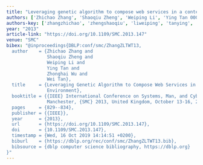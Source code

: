 ```yaml
---
title: "Leveraging genetic algorithm to compose web services in a context-aware environment"
authors: ['Zhichao Zhang', 'Shaoqiu Zheng', 'Weiping Li', 'Ying Tan 0002', 'Zhonghai Wu', 'Wei Tan 0001']
authors-key: ['zhangzhichao', 'zhengshaoqiu', 'liweiping', 'tanying', 'wuzhonghai', 'tanwei']
year: "2013"
article-link: "https://doi.org/10.1109/SMC.2013.147"
venue: "SMC"
bibex: "@inproceedings{DBLP:conf/smc/ZhangZLTWT13,
  author    = {Zhichao Zhang and
               Shaoqiu Zheng and
               Weiping Li and
               Ying Tan and
               Zhonghai Wu and
               Wei Tan},
  title     = {Leveraging Genetic Algorithm to Compose Web Services in a Context-Aware
               Environment},
  booktitle = {{IEEE} International Conference on Systems, Man, and Cybernetics,
               Manchester, {SMC} 2013, United Kingdom, October 13-16, 2013},
  pages     = {829--834},
  publisher = {{IEEE}},
  year      = {2013},
  url       = {https://doi.org/10.1109/SMC.2013.147},
  doi       = {10.1109/SMC.2013.147},
  timestamp = {Wed, 16 Oct 2019 14:14:51 +0200},
  biburl    = {https://dblp.org/rec/conf/smc/ZhangZLTWT13.bib},
  bibsource = {dblp computer science bibliography, https://dblp.org}
}"
---
```

